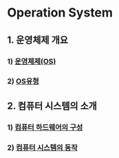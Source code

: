 # Operation System

## 1. 운영체제 개요

### 1) [운영체제(OS)](./운영체제(OS).md)

### 2) [OS유형](./OS유형.md)

## 2. 컴퓨터 시스템의 소개

### 1) [컴퓨터 하드웨어의 구성](./컴퓨터%20하드웨어의%20구성.md)

### 2) [컴퓨터 시스템의 동작](./컴퓨터%20시스템의%20동작.md)